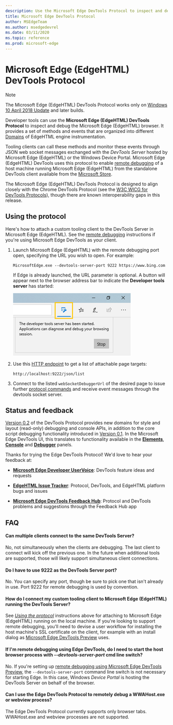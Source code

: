 ```yaml
---
description: Use the Microsoft Edge DevTools Protocol to inspect and debug the Microsoft Edge (EdgeHTML) browser.
title: Microsoft Edge DevTools Protocol
author: MSEdgeTeam
ms.author: msedgedevrel
ms.date: 03/11/2020
ms.topic: reference
ms.prod: microsoft-edge
---
```


# Microsoft Edge (EdgeHTML) DevTools Protocol

> [!NOTE]
> The Microsoft Edge (EdgeHTML) DevTools Protocol works only on [Windows 10 April 2018 Update](https://blogs.windows.com/windowsexperience/2018/04/30/how-to-get-the-windows-10-april-2018-update/#5VXkQMU41CJzZPER.97) and later builds.

Developer tools can use the **Microsoft Edge (EdgeHTML) DevTools Protocol** to inspect and debug the Microsoft Edge (EdgeHTML) browser. It provides a set of methods and events that are organized into different [Domains](0.2/domains/index.md) of EdgeHTML engine instrumentation.

 Tooling clients can call these methods and monitor these events through JSON web socket messages exchanged with the *DevTools Server* hosted by Microsoft Edge (EdgeHTML) or the Windows Device Portal. Microsoft Edge (EdgeHTML) DevTools uses this protocol to enable [remote debugging](0.2/clients.md#microsoft-edge-devtools-preview) of a host machine running Microsoft Edge (EdgeHTML) from the standalone DevTools client available from the [Microsoft Store](https://www.microsoft.com/store/p/microsoft-edge-devtools-preview/9mzbfrmz0mnj).

The Microsoft Edge (EdgeHTML) DevTools Protocol is designed to align closely with the Chrome DevTools Protocol (see the [W3C WICG for DevTools Protocols](https://github.com/WICG/devtools-protocol/)), though there are known interoperability gaps in this release.

## Using the protocol

Here's how to attach a custom tooling client to the DevTools Server in Microsoft Edge (EdgeHTML). See the [remote debugging](0.2/clients.md#microsoft-edge-devtools-preview) instructions if you're using Microsoft Edge DevTools as your client.

1. Launch Microsoft Edge (EdgeHTML) with the remote debugging port open, specifying the URL you wish to open. For example:

    ```
    MicrosoftEdge.exe --devtools-server-port 9222 https://www.bing.com
    ```

    If Edge is already launched, the URL parameter is optional. A button will appear next to the browser address bar to indicate the **Developer tools server** has started:

    ![Developer tools server](media/developer-tools-server.png) 

2. Use this [HTTP endpoint](0.2/http.md) to get a list of attachable page targets:

    ```
    http://localhost:9222/json/list
    ```

3. Connect to the listed `webSocketDebuggerUrl` of the desired page to issue further [protocol commands](0.2/domains/index.md) and receive event messages through the devtools socket server.

## Status and feedback

[Version 0.2](0.2/index.md) of the DevTools Protocol provides new domains for style and layout (read-only) debugging and console APIs, in addition to the core script debugging functionality introduced in [Version 0.1](0.1/index.md). In the Microsoft Edge DevTools UI, this translates to functionality available in the [**Elements**](../devtools-guide/elements.md), [**Console**](../devtools-guide/console.md) and [**Debugger**](../devtools-guide/debugger.md) panels.

Thanks for trying the Edge DevTools Protocol! We'd love to hear your feedback at:

 - [**Microsoft Edge Developer UserVoice**](https://wpdev.uservoice.com/forums/257854-microsoft-edge-developer?category_id=84475): DevTools feature ideas and requests

 - [**EdgeHTML Issue Tracker**](https://developer.microsoft.com/microsoft-edge/platform/issues/): Protocol, DevTools, and EdgeHTML platform bugs and issues

 - [**Microsoft Edge DevTools Feedback Hub**](feedback-hub:?referrer=microsoftEdge&tabID=2&newFeedback=true&ContextId=344): Protocol and DevTools problems and suggestions through the Feedback Hub app

## FAQ

#### Can multiple clients connect to the same DevTools Server?
No, not simultaneously when the clients are debugging. The last client to connect will kick off the previous one. In the future when additional tools are supported, those will likely support simultaneous client connections.

#### Do I have to use 9222 as the DevTools Server port?
No. You can specify any port, though be sure to pick one that isn't already in use. Port 9222 for remote debugging is used by convention.

#### How do I connect my custom tooling client to Microsoft Edge (EdgeHTML) running the DevTools Server?
See [*Using the protocol*](#using-the-protocol) instructions above for attaching to Microsoft Edge (EdgeHTML) running on the local machine. If you're looking to support remote debugging, you'll need to devise a user workflow for installing the host machine's SSL certificate on the client, for example with an install dialog as [Microsoft Edge DevTools Preview](./0.2/clients.md#microsoft-edge-devtools-preview) uses.

#### If I'm remote debugging using Edge DevTools, do I need to start the host browser process with *--devtools-server-port* cmd line switch? 
No. If you're setting up [remote debugging using Microsoft Edge DevTools Preview](./0.2/clients.md#microsoft-edge-devtools-preview), the `--devtools-server-port` command line switch is not necessary for starting Edge. In this case, Windows *Device Portal* is hosting the DevTools Server on behalf of the browser.

#### Can I use the Edge DevTools Protocol to remotely debug a WWAHost.exe or webview process?
The Edge DevTools Protocol currently supports only browser tabs. WWAHost.exe and webview processes are not supported.
